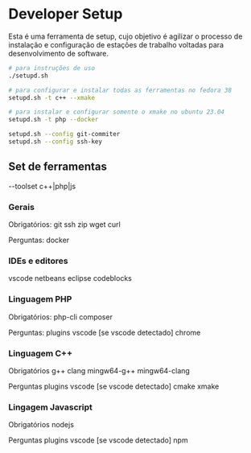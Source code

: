 # Developer Setup

Esta é uma ferramenta de setup, cujo objetivo é agilizar o processo de instalação 
e configuração de estações de trabalho voltadas para desenvolvimento de software.

```bash
# para instruções de uso
./setupd.sh

# para configurar e instalar todas as ferramentas no fedora 38
setupd.sh -t c++ --xmake

# para instalar e configurar somente o xmake no ubuntu 23.04
setupd.sh -t php --docker

setupd.sh --config git-commiter
setupd.sh --config ssh-key
```

## Set de ferramentas

--toolset c++|php|js

### Gerais

Obrigatórios:
git ssh zip wget curl 

Perguntas: 
docker

### IDEs e editores

vscode
netbeans
eclipse
codeblocks

### Linguagem PHP

Obrigatórios:
php-cli
composer

Perguntas:
plugins vscode [se vscode detectado]
chrome

### Linguagem C++

Obrigatórios
g++
clang
mingw64-g++
mingw64-clang

Perguntas
plugins vscode [se vscode detectado]
cmake
xmake

### Lingagem Javascript

Obrigatórios
nodejs

Perguntas
plugins vscode [se vscode detectado]
npm

